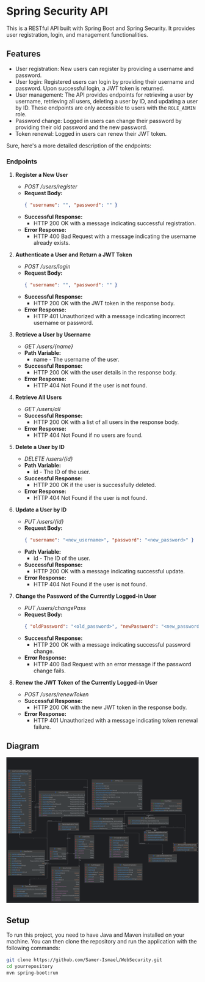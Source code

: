 # Spring Security API

This is a RESTful API built with Spring Boot and Spring Security. It provides user registration, login, and management functionalities.

## Features

- User registration: New users can register by providing a username and password.
- User login: Registered users can login by providing their username and password. Upon successful login, a JWT token is returned.
- User management: The API provides endpoints for retrieving a user by username, retrieving all users, deleting a user by ID, and updating a user by ID. These endpoints are only accessible to users with the `ROLE_ADMIN` role.
- Password change: Logged in users can change their password by providing their old password and the new password.
- Token renewal: Logged in users can renew their JWT token.

Sure, here's a more detailed description of the endpoints:


### Endpoints

1. **Register a New User**
   - *POST /users/register*
   - **Request Body:**
     ```json
     { "username": "", "password": "" }
     ```
   - **Successful Response:**
      - HTTP 200 OK with a message indicating successful registration.
   - **Error Response:**
      - HTTP 400 Bad Request with a message indicating the username already exists.

2. **Authenticate a User and Return a JWT Token**
   - *POST /users/login*
   - **Request Body:**
     ```json
     { "username": "", "password": "" }
     ```
   - **Successful Response:**
      - HTTP 200 OK with the JWT token in the response body.
   - **Error Response:**
      - HTTP 401 Unauthorized with a message indicating incorrect username or password.

3. **Retrieve a User by Username**
   - *GET /users/{name}*
   - **Path Variable:**
      - name - The username of the user.
   - **Successful Response:**
      - HTTP 200 OK with the user details in the response body.
   - **Error Response:**
      - HTTP 404 Not Found if the user is not found.

4. **Retrieve All Users**
   - *GET /users/all*
   - **Successful Response:**
      - HTTP 200 OK with a list of all users in the response body.
   - **Error Response:**
      - HTTP 404 Not Found if no users are found.

5. **Delete a User by ID**
   - *DELETE /users/{id}*
   - **Path Variable:**
      - id - The ID of the user.
   - **Successful Response:**
      - HTTP 200 OK if the user is successfully deleted.
   - **Error Response:**
      - HTTP 404 Not Found if the user is not found.

6. **Update a User by ID**
   - *PUT /users/{id}*
   - **Request Body:**
     ```json
     { "username": "<new_username>", "password": "<new_password>" }
     ```
   - **Path Variable:**
      - id - The ID of the user.
   - **Successful Response:**
      - HTTP 200 OK with a message indicating successful update.
   - **Error Response:**
      - HTTP 404 Not Found if the user is not found.

7. **Change the Password of the Currently Logged-in User**
   - *PUT /users/changePass*
   - **Request Body:**
     ```json
     { "oldPassword": "<old_password>", "newPassword": "<new_password>", "confirmPassword": "<confirm_password>" }
     ```
   - **Successful Response:**
      - HTTP 200 OK with a message indicating successful password change.
   - **Error Response:**
      - HTTP 400 Bad Request with an error message if the password change fails.

8. **Renew the JWT Token of the Currently Logged-in User**
   - *POST /users/renewToken*
   - **Successful Response:**
      - HTTP 200 OK with the new JWT token in the response body.
   - **Error Response:**
      - HTTP 401 Unauthorized with a message indicating token renewal failure.



## Diagram

![Diagram](Diagram%2FSamer.png)


## Setup

To run this project, you need to have Java and Maven installed on your machine. You can then clone the repository and run the application with the following commands:



```bash
git clone https://github.com/Samer-Ismael/WebSecurity.git
cd yourrepository
mvn spring-boot:run
